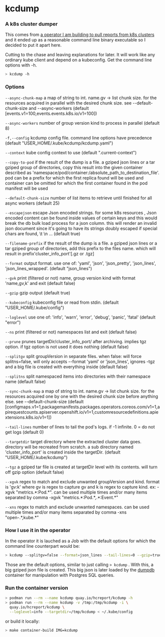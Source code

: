 # kcdump
### A k8s cluster dumper

This comes from [a operator I am building to pull reports from k8s clusters](https://github.com/mauricioscastro/hcreport/tree/dev) and it ended up as a reasonable command line binary executable so I decided to put it apart here. 

Cutting to the chase and leaving explanations for later. It will work like any ordinary kube client and depend on a kubeconfig. Get the command line options with -h.

```bash
> kcdump -h
```

### Options
`--async-chunk-map` a map of string to int. name.gv -> list chunk size. for the resources acquired in parallel with the desired chunk size. see --default-chunk-size and --async-workers (default [events.v1=100,events.events.k8s.io/v1=100])

`--async-workers` number of group version kind to process in parallel (default 8)

`-f,--config` kcdump config file. command line options have precedence (default "USER_HOME/.kube/kcdump/kcdump.yaml")

`--context` kube config context to use (default ".current-context")

`--copy-to-pod` if the result of the dump is a file. a gziped json lines or a tar gziped group of directories, copy this result into the given container described as 'namespace/pod/container:/absolute_path_to_destination_file'. pod can be a prefix for which the first replica found will be used and container can be omitted for which the first container found in the pod manifest will be used

`--default-chunk-size` number of list items to retrieve until finished for all async workers (default 25)

`--escapejson` escape Json encoded strings. for some k8s resources , Json encoded content can be found inside values of certain keys and this would break the db bulk load process for a json column. this will render an invalid json document since it's going to have its strings doubly escaped if special chars are found, \t \n ... (default true)

`--filename-prefix` if the result of the dump is a file. a gziped json lines or a tar gziped group of directories, add this prefix to the files name. which will result in prefix'cluster_info_port'[.gz or .tgz]

`--format` output format. use one of: 'yaml', 'json', 'json_pretty', 'json_lines', 'json_lines_wrapped'. (default "json_lines")

`--gvk` print (filtered or not) name, group version kind with format 'name,gv,k' and exit (default false)

`--gzip` gzip output (default true)

`--kubeconfig` kubeconfig file or read from stdin. (default "USER_HOME/.kube/config")

`--loglevel` use one of: 'info', 'warn', 'error', 'debug', 'panic', 'fatal' (default "error")

`--ns` print (filtered or not) namespaces list and exit (default false)

`--prune` prunes targetDir/cluster_info_port/ after archiving. implies tgz option. if tgz option is not used it does nothing (default false)

`--splitgv` split groupVersion in separate files. when false: will force splitns=false, will only accepts --format 'yaml' or 'json_lines', ignores -tgz and a big file is created with everything inside (default false)

`--splitns` split namespaced items into directories with their namespace name (default false)

`--sync-chunk-map` a map of string to int. name.gv -> list chunk size. for the resources acquired one by one with the desired chunk size before anything else. see --default-chunk-size (default [configmaps.v1=1,packagemanifests.packages.operators.coreos.com/v1=1,apirequestcounts.apiserver.openshift.io/v1=1,customresourcedefinitions.apiextensions.k8s.io/v1=1])

`--tail-lines` number of lines to tail the pod's logs. if -1 infinite. 0 = do not get logs (default 0)

`--targetdir` target directory where the extracted cluster data goes. directory will be recreated from scratch. a sub directory named 'cluster_info_port' is created inside the targetDir. (default "USER_HOME/.kube/kcdump")

`--tgz` a gziped tar file is created at targetDir level with its contents. will turn off gzip option (default false)

`--xgvk` regex to match and exclude unwanted groupVersion and kind. format is 'gv:k' where gv is regex to capture gv and k is regex to capture kind. ex: -xgvk "metrics.\*:Pod.\*". can be used multiple times and/or many items separated by comma -xgvk "metrics.\*:Pod.\*,.\*:Event.\*"

`--xns` regex to match and exclude unwanted namespaces. can be used multiple times and/or many items separated by comma -xns "open-.\*,kube.\*"
### How I use it in the operator
In the operator it is lauched as a Job with the default options for which the command line counterpart would be:
```bash
> kcdump --splitgv=false --format=json_lines --tail-lines=0 --gzip=true --escapeJson=true
```
Those are the default options, similar to just calling `> kcdump` . With this, a big gziped json file is created. This big json is later loaded by the [dumpdb](./dumpdb/) container for manipulation with Postgres SQL queries.

### Run the container version
```bash
> podman run --rm --name kcdump quay.io/hcreport/kcdump -h
> podman run --rm --name kcdump -v /tmp:/tmp/kcdump -i \
  quay.io/hcreport/kcdump \
  --loglevel=info --targetdir=/tmp/kcdump < ~/.kube/config
```
or build it locally:
```bash
> make container-build IMG=kcdump
```
